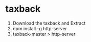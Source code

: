 # taxback
1) Download the taxback and Extract
2) npm install -g http-server
3) taxback-master > http-server


